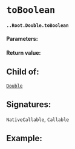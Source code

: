 # `toBoolean`

#### `..Root.Double.toBoolean`

#### Parameters:

#### Return value:

## Child of:

[`Double`](docs..Root.Double.md)

## Signatures:

`NativeCallable`, `Callable`



## Example:

